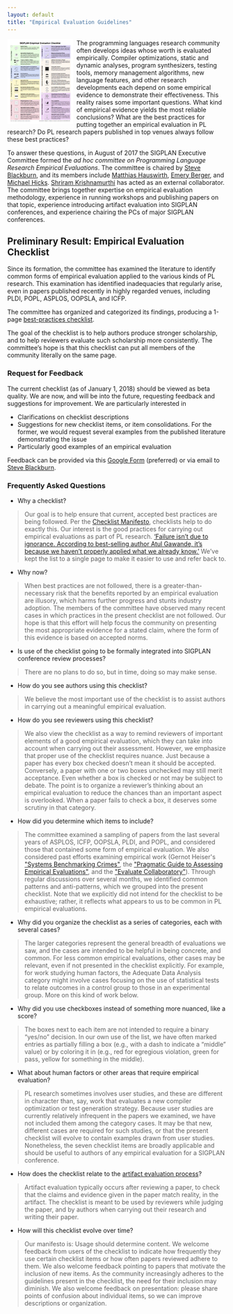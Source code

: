 ```yaml
---
layout: default
title: "Empirical Evaluation Guidelines"
---
```


<a href="https://github.com/SIGPLAN/empirical-evaluation/raw/master/checklist/checklist.pdf">
<img style="float:left;width:30%;padding-right:8px;padding-bottom:8px;" src="https://github.com/SIGPLAN/empirical-evaluation/raw/master/checklist/checklist.png">
</a>

The programming languages research community often develops ideas
whose worth is evaluated empirically. Compiler optimizations, static
and dynamic analyses, program synthesizers, testing tools, memory
management algorithms, new language features, and other research
developments each depend on some empirical evidence to demonstrate
their effectiveness. This reality raises some important
questions. What kind of empirical evidence yields the most reliable
conclusions? What are the best practices for putting together an
empirical evaluation in PL research? Do PL research papers published
in top venues always follow these best practices?

To answer these questions, in August of 2017 the SIGPLAN Executive
Committee formed the *ad hoc committee on Programming Language
Research Empirical Evaluations*. The committee is chaired by [Steve
Blackburn](http://users.cecs.anu.edu.au/~steveb/), and its members
include [Matthias
Hauswirth](http://www.inf.usi.ch/faculty/hauswirth/), [Emery
Berger](https://emeryberger.com/), and [Michael
Hicks](http://www.cs.umd.edu/~mwh/).  [Shriram
Krishnamurthi](https://cs.brown.edu/~sk/) has acted as an external
collaborator. The committee brings together expertise on empirical
evaluation methodology, experience in running workshops and publishing
papers on that topic, experience introducing artifact evaluation into
SIGPLAN conferences, and experience chairing the PCs of major SIGPLAN
conferences.

## Preliminary Result: Empirical Evaluation Checklist

Since its formation, the committee has examined the literature to
identify common forms of empirical evaluation applied to the various
kinds of PL research. This examination has identified inadequacies
that regularly arise, even in papers published recently in highly
regarded venues, including PLDI, POPL, ASPLOS, OOPSLA, and ICFP.

The committee has organized and categorized its findings, producing a
1-page [best-practices checklist](https://github.com/SIGPLAN/empirical-evaluation/raw/master/checklist/checklist.pdf).

The goal of the checklist is to help authors produce stronger
scholarship, and to help reviewers evaluate such scholarship more
consistently. The committee’s hope is that this checklist can put all
members of the community literally on the same page.

### Request for Feedback

The current checklist (as of January 1, 2018) should be viewed as beta
quality. We are now, and will be into the future, requesting feedback
and suggestions for improvement. We are particularly interested in

- Clarifications on checklist descriptions
- Suggestions for new checklist items, or item consolidations. For the former, we would request several examples from the published literature demonstrating the issue
- Particularly good examples of an empirical evaluation

Feedback can be provided via this [Google Form](https://docs.google.com/forms/d/e/1FAIpQLSe9dtNvbRInrS8JeE0snB4sml28hMXDfMl-pnpE2gFDtFUzEw/viewform)
(preferred)
or via email to [Steve Blackburn](mailto:steve.blackburn@anu.edu.au?subject=SIGPLAN%20Empirical%20Evaluation%20feedback).

### Frequently Asked Questions

* Why a checklist?
> Our goal is to help ensure that current, accepted best practices are being followed. Per the [Checklist Manifesto](https://en.wikipedia.org/wiki/The_Checklist_Manifesto), checklists help to do exactly this. Our interest is the good practices for carrying out empirical evaluations as part of PL research. [‘Failure isn’t due to ignorance. According to best-selling author Atul Gawande, it’s because we haven’t properly applied what we already know.’](http://www.everup.com/2016/01/25/about-the-checklist-manifesto-atul-gawande-takeaways/) We’ve kept the list to a single page to make it easier to use and refer back to.

* Why now?
> When best practices are not followed, there is a greater-than-necessary risk that the benefits reported by an empirical evaluation are illusory, which harms further progress and stunts industry adoption. The members of the committee have observed many recent cases in which practices in the present checklist are not followed. Our hope is that this effort will help focus the community on presenting the most appropriate evidence for a stated claim, where the form of this evidence is based on accepted norms.

* Is use of the checklist going to be formally integrated into SIGPLAN conference review processes?
> There are no plans to do so, but in time, doing so may make sense.

* How do you see authors using this checklist?
> We believe the most important use of the checklist is to assist authors in carrying out a meaningful empirical evaluation.

* How do you see reviewers using this checklist?
> We also view the checklist as a way to remind reviewers of important elements of a good empirical evaluation, which they can take into account when carrying out their assessment. However, we emphasize that proper use of the checklist requires nuance. Just because a paper has every box checked doesn’t mean it should be accepted. Conversely, a paper with one or two boxes unchecked may still merit acceptance. Even whether a box is checked or not may be subject to debate. The point is to organize a reviewer’s thinking about an empirical evaluation to reduce the chances than an important aspect is overlooked. When a paper fails to check a box, it deserves some scrutiny in that category.

* How did you determine which items to include?
> The committee examined a sampling of papers from the last several years of ASPLOS, ICFP, OOPSLA, PLDI, and POPL, and considered those that contained some form of empirical evaluation. We also considered past efforts examining empirical work (Gernot Heiser's ["Systems Benchmarking Crimes"](https://www.cse.unsw.edu.au/~gernot/benchmarking-crimes.html), the ["Pragmatic Guide to Assessing Empirical Evaluations"](https://dl.acm.org/citation.cfm?id=2983574), and the ["Evaluate Collaboratory"](http://evaluate.inf.usi.ch/)). Through regular discussions over several months, we identified common patterns and anti-patterns, which we grouped into the present checklist. Note that we explicitly did not intend for the checklist to be exhaustive; rather, it reflects what appears to us to be common in PL empirical evaluations.

* Why did you organize the checklist as a series of categories, each with several cases?
> The larger categories represent the general breadth of evaluations we saw, and the cases are intended to be helpful in being concrete, and common. For less common empirical evaluations, other cases may be relevant, even if not presented in the checklist explicitly. For example, for work studying human factors, the Adequate Data Analysis category might involve cases focusing on the use of statistical tests to relate outcomes in a control group to those in an experimental group. More on this kind of work below.

* Why did you use checkboxes instead of something more nuanced, like a score?
> The boxes next to each item are not intended to require a binary “yes/no” decision. In our own use of the list, we have often marked entries as partially filling a box (e.g., with a dash to indicate a “middle” value) or by coloring it in (e.g., red for egregious violation, green for pass, yellow for something in the middle). 

* What about human factors or other areas that require empirical evaluation?
> PL research sometimes involves user studies, and these are different in character than, say, work that evaluates a new compiler optimization or test generation strategy. Because user studies are currently relatively infrequent in the papers we examined, we have not included them among the category cases. It may be that new, different cases are required for such studies, or that the present checklist will evolve to contain examples drawn from user studies. Nonetheless, the seven checklist items are broadly applicable and should be useful to authors of any empirical evaluation for a SIGPLAN conference.

* How does the checklist relate to the [artifact evaluation process](http://www.artifact-eval.org/)?
> Artifact evaluation typically occurs after reviewing a paper, to check that the claims and evidence given in the paper match reality, in the artifact. The checklist is meant to be used by reviewers while judging the paper, and by authors when carrying out their research and writing their paper.

* How will this checklist evolve over time?
> Our manifesto is: Usage should determine content. We welcome feedback from users of the checklist to indicate how frequently they use certain checklist items or how often papers reviewed adhere to them. We also welcome feedback pointing to papers that motivate the inclusion of new items. As the community increasingly adheres to the guidelines present in the checklist, the need for their inclusion may diminish. We also welcome feedback on presentation: please share points of confusion about individual items, so we can improve descriptions or organization.
